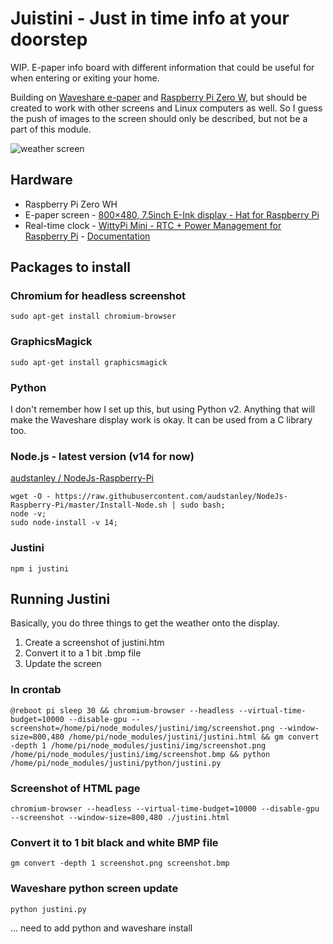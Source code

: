 # Juistini - Just in time info at your doorstep
WIP. E-paper info board with different information that could be useful for when entering or exiting your home.

Building on [Waveshare e-paper](https://github.com/waveshare/e-Paper) and [Raspberry Pi Zero W](https://www.raspberrypi.org/products/raspberry-pi-zero-w/), but should be created to work with other screens and Linux computers as well. So I guess the push of images to the screen should only be described, but not be a part of this module.

![weather screen](https://raw.githubusercontent.com/eklem/justini/trunk/DSC_5282.JPG)

## Hardware
* Raspberry Pi Zero WH
* E-paper screen - [800×480, 7.5inch E-Ink display - Hat for Raspberry Pi](https://www.waveshare.com/7.5inch-e-paper-hat.htm)
* Real-time clock - [WittyPi Mini - RTC + Power Management for Raspberry Pi](https://thepihut.com/products/witty-pi-3-mini-rtc-power-management-for-raspberry-pi-zero)  - [Documentation](http://www.uugear.com/doc/WittyPiMini_UserManual.pdf)

## Packages to install

### Chromium for headless screenshot
```console
sudo apt-get install chromium-browser
```

### GraphicsMagick
```console
sudo apt-get install graphicsmagick
```

### Python
I don't remember how I set up this, but using Python v2. Anything that will make the Waveshare display work is okay. It can be used from a C library too.

### Node.js - latest version (v14 for now)
[audstanley / NodeJs-Raspberry-Pi](https://github.com/audstanley/NodeJs-Raspberry-Pi)
```console
wget -O - https://raw.githubusercontent.com/audstanley/NodeJs-Raspberry-Pi/master/Install-Node.sh | sudo bash;
node -v;
sudo node-install -v 14;
```

### Justini
```console
npm i justini
```

## Running Justini
Basically, you do three things to get the weather onto the display.
1. Create a screenshot of justini.htm
2. Convert it to a 1 bit .bmp file
3. Update the screen

### In crontab
```console
@reboot pi sleep 30 && chromium-browser --headless --virtual-time-budget=10000 --disable-gpu --screenshot=/home/pi/node_modules/justini/img/screenshot.png --window-size=800,480 /home/pi/node_modules/justini/justini.html && gm convert -depth 1 /home/pi/node_modules/justini/img/screenshot.png /home/pi/node_modules/justini/img/screenshot.bmp && python /home/pi/node_modules/justini/python/justini.py
```


### Screenshot of HTML page
```console
chromium-browser --headless --virtual-time-budget=10000 --disable-gpu --screenshot --window-size=800,480 ./justini.html
``` 

### Convert it to 1 bit black and white BMP file
```console
gm convert -depth 1 screenshot.png screenshot.bmp
```

### Waveshare python screen update
```console
python justini.py
```
... need to add python and waveshare install
